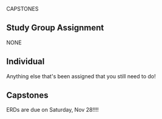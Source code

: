 
CAPSTONES

## Study Group Assignment
NONE

## Individual
Anything else that's been assigned that you still need to do!

## Capstones
ERDs are due on Saturday, Nov 28!!!!
